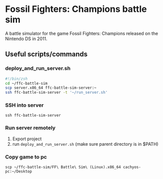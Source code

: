 # Fossil Fighters: Champions battle sim

A battle simulator for the game Fossil Fighters: Champions released on the Nintendo DS
in 2011.

## Useful scripts/commands

### deploy_and_run_server.sh
```sh
#!/bin/zsh
cd ~/ffc-battle-sim
scp server.x86_64 ffc-battle-sim-server:~
ssh ffc-battle-sim-server -t '~/run_server.sh'
```

### SSH into server
`ssh ffc-battle-sim-server`

### Run server remotely
1. Export project
2. run `deploy_and_run_server.sh` (make sure parent directory is in $PATH)

### Copy game to pc
`scp ~/ffc-battle-sim/FF\ Battle\ Sim\ (Linux).x86_64 cachyos-pc:~/Desktop`
